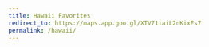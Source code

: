 ```yaml
---
title: Hawaii Favorites
redirect_to: https://maps.app.goo.gl/XTV71iaiL2nKixEs7
permalink: /hawaii/
---
```

